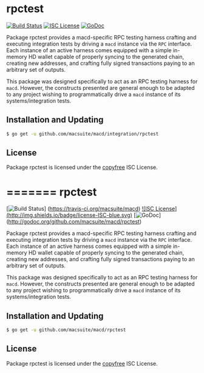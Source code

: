 rpctest
=======

[![Build Status](http://img.shields.io/travis/macsuite/macd.svg)](https://travis-ci.org/macsuite/macd)
[![ISC License](http://img.shields.io/badge/license-ISC-blue.svg)](http://copyfree.org)
[![GoDoc](https://img.shields.io/badge/godoc-reference-blue.svg)](http://godoc.org/github.com/macsuite/macd/integration/rpctest)

Package rpctest provides a macd-specific RPC testing harness crafting and
executing integration tests by driving a `macd` instance via the `RPC`
interface. Each instance of an active harness comes equipped with a simple
in-memory HD wallet capable of properly syncing to the generated chain,
creating new addresses, and crafting fully signed transactions paying to an
arbitrary set of outputs.

This package was designed specifically to act as an RPC testing harness for
`macd`. However, the constructs presented are general enough to be adapted to
any project wishing to programmatically drive a `macd` instance of its
systems/integration tests.

## Installation and Updating

```bash
$ go get -u github.com/macsuite/macd/integration/rpctest
```

## License

Package rpctest is licensed under the [copyfree](http://copyfree.org) ISC
License.

=======
rpctest
=======

[![Build Status](http://img.shields.io/travis/macsuite/macd.svg)]
(https://travis-ci.org/macsuite/macd) [![ISC License]
(http://img.shields.io/badge/license-ISC-blue.svg)](http://copyfree.org)
[![GoDoc](https://img.shields.io/badge/godoc-reference-blue.svg)]
(http://godoc.org/github.com/macsuite/macd/rpctest)

Package rpctest provides a macd-specific RPC testing harness crafting and
executing integration tests by driving a `macd` instance via the `RPC`
interface. Each instance of an active harness comes equipped with a simple
in-memory HD wallet capable of properly syncing to the generated chain,
creating new addresses, and crafting fully signed transactions paying to an
arbitrary set of outputs. 

This package was designed specifically to act as an RPC testing harness for
`macd`. However, the constructs presented are general enough to be adapted to
any project wishing to programmatically drive a `macd` instance of its
systems/integration tests. 

## Installation and Updating

```bash
$ go get -u github.com/macsuite/macd/rpctest
```

## License


Package rpctest is licensed under the [copyfree](http://copyfree.org) ISC
License.

